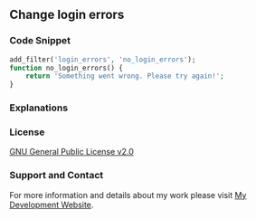 ## Change login errors

### Code Snippet

```php
add_filter('login_errors', 'no_login_errors');
function no_login_errors() {
    return 'Something went wrong. Please try again!';
}
```
### Explanations

### License

[GNU General Public License v2.0](https://github.com/dedewiweka/snippets/blob/main/LICENSE)

### Support and Contact

For more information and details about my work please visit [My Development Website](https://dede.wiweka.com/development).
